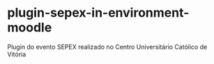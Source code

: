# plugin-sepex-in-environment-moodle
Plugin do evento SEPEX realizado no Centro Universitário Católico de Vitória

